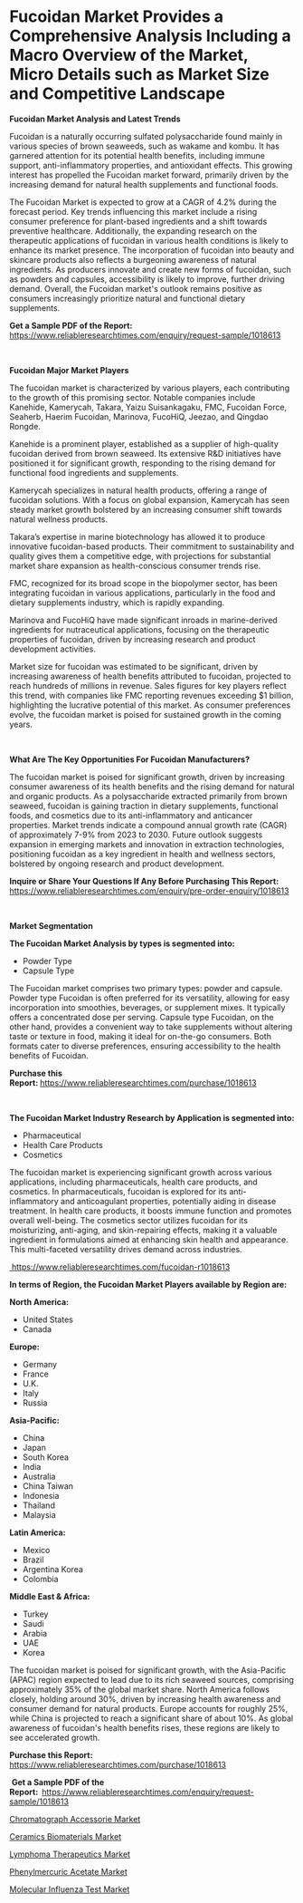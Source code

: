 <p><h1>Fucoidan Market Provides a Comprehensive Analysis Including a Macro Overview of the Market, Micro Details such as Market Size and Competitive Landscape</h1></p><p><strong>Fucoidan Market Analysis and Latest Trends</strong></p>
<p><p>Fucoidan is a naturally occurring sulfated polysaccharide found mainly in various species of brown seaweeds, such as wakame and kombu. It has garnered attention for its potential health benefits, including immune support, anti-inflammatory properties, and antioxidant effects. This growing interest has propelled the Fucoidan market forward, primarily driven by the increasing demand for natural health supplements and functional foods.</p><p>The Fucoidan Market is expected to grow at a CAGR of 4.2% during the forecast period. Key trends influencing this market include a rising consumer preference for plant-based ingredients and a shift towards preventive healthcare. Additionally, the expanding research on the therapeutic applications of fucoidan in various health conditions is likely to enhance its market presence. The incorporation of fucoidan into beauty and skincare products also reflects a burgeoning awareness of natural ingredients. As producers innovate and create new forms of fucoidan, such as powders and capsules, accessibility is likely to improve, further driving demand. Overall, the Fucoidan market's outlook remains positive as consumers increasingly prioritize natural and functional dietary supplements.</p></p>
<p><strong>Get a Sample PDF of the Report:&nbsp;</strong> <a href="https://www.reliableresearchtimes.com/enquiry/request-sample/1018613?utm_campaign=2176&utm_medium=2&utm_source=Github&utm_content=ia&utm_term=30012025&utm_id=fucoidan">https://www.reliableresearchtimes.com/enquiry/request-sample/1018613</a></p>
<p>&nbsp;</p>
<p><strong>Fucoidan Major Market Players</strong></p>
<p><p>The fucoidan market is characterized by various players, each contributing to the growth of this promising sector. Notable companies include Kanehide, Kamerycah, Takara, Yaizu Suisankagaku, FMC, Fucoidan Force, Seaherb, Haerim Fucoidan, Marinova, FucoHiQ, Jeezao, and Qingdao Rongde.</p><p>Kanehide is a prominent player, established as a supplier of high-quality fucoidan derived from brown seaweed. Its extensive R&D initiatives have positioned it for significant growth, responding to the rising demand for functional food ingredients and supplements.</p><p>Kamerycah specializes in natural health products, offering a range of fucoidan solutions. With a focus on global expansion, Kamerycah has seen steady market growth bolstered by an increasing consumer shift towards natural wellness products.</p><p>Takara’s expertise in marine biotechnology has allowed it to produce innovative fucoidan-based products. Their commitment to sustainability and quality gives them a competitive edge, with projections for substantial market share expansion as health-conscious consumer trends rise.</p><p>FMC, recognized for its broad scope in the biopolymer sector, has been integrating fucoidan in various applications, particularly in the food and dietary supplements industry, which is rapidly expanding.</p><p>Marinova and FucoHiQ have made significant inroads in marine-derived ingredients for nutraceutical applications, focusing on the therapeutic properties of fucoidan, driven by increasing research and product development activities.</p><p>Market size for fucoidan was estimated to be significant, driven by increasing awareness of health benefits attributed to fucoidan, projected to reach hundreds of millions in revenue. Sales figures for key players reflect this trend, with companies like FMC reporting revenues exceeding $1 billion, highlighting the lucrative potential of this market. As consumer preferences evolve, the fucoidan market is poised for sustained growth in the coming years.</p></p>
<p>&nbsp;</p>
<p><strong>What Are The Key Opportunities For Fucoidan Manufacturers?</strong></p>
<p><p>The fucoidan market is poised for significant growth, driven by increasing consumer awareness of its health benefits and the rising demand for natural and organic products. As a polysaccharide extracted primarily from brown seaweed, fucoidan is gaining traction in dietary supplements, functional foods, and cosmetics due to its anti-inflammatory and anticancer properties. Market trends indicate a compound annual growth rate (CAGR) of approximately 7-9% from 2023 to 2030. Future outlook suggests expansion in emerging markets and innovation in extraction technologies, positioning fucoidan as a key ingredient in health and wellness sectors, bolstered by ongoing research and product development.</p></p>
<p><strong>Inquire or Share Your Questions If Any Before Purchasing This Report:</strong> <a href="https://www.reliableresearchtimes.com/enquiry/pre-order-enquiry/1018613?utm_campaign=2176&utm_medium=2&utm_source=Github&utm_content=ia&utm_term=30012025&utm_id=fucoidan">https://www.reliableresearchtimes.com/enquiry/pre-order-enquiry/1018613</a></p>
<p>&nbsp;</p>
<p><strong>Market Segmentation</strong></p>
<p><strong>The Fucoidan Market Analysis by types is segmented into:</strong></p>
<p><ul><li>Powder Type</li><li>Capsule Type</li></ul></p>
<p><p>The Fucoidan market comprises two primary types: powder and capsule. Powder type Fucoidan is often preferred for its versatility, allowing for easy incorporation into smoothies, beverages, or supplement mixes. It typically offers a concentrated dose per serving. Capsule type Fucoidan, on the other hand, provides a convenient way to take supplements without altering taste or texture in food, making it ideal for on-the-go consumers. Both formats cater to diverse preferences, ensuring accessibility to the health benefits of Fucoidan.</p></p>
<p><strong>Purchase this Report:&nbsp;</strong><a href="https://www.reliableresearchtimes.com/purchase/1018613?utm_campaign=2176&utm_medium=2&utm_source=Github&utm_content=ia&utm_term=30012025&utm_id=fucoidan">https://www.reliableresearchtimes.com/purchase/1018613</a></p>
<p>&nbsp;</p>
<p><strong>The Fucoidan Market Industry Research by Application is segmented into:</strong></p>
<p><ul><li>Pharmaceutical</li><li>Health Care Products</li><li>Cosmetics</li></ul></p>
<p><p>The fucoidan market is experiencing significant growth across various applications, including pharmaceuticals, health care products, and cosmetics. In pharmaceuticals, fucoidan is explored for its anti-inflammatory and anticoagulant properties, potentially aiding in disease treatment. In health care products, it boosts immune function and promotes overall well-being. The cosmetics sector utilizes fucoidan for its moisturizing, anti-aging, and skin-repairing effects, making it a valuable ingredient in formulations aimed at enhancing skin health and appearance. This multi-faceted versatility drives demand across industries.</p></p>
<p><a href="https://www.reliableresearchtimes.com/fucoidan-r1018613?utm_campaign=2176&utm_medium=2&utm_source=Github&utm_content=ia&utm_term=30012025&utm_id=fucoidan">&nbsp;https://www.reliableresearchtimes.com/fucoidan-r1018613</a></p>
<p><strong>In terms of Region, the Fucoidan Market Players available by Region are:</strong></p>
<p>
    <p> <strong> North America: </strong>
        <ul>
            <li>United States</li>
            <li>Canada</li>
        </ul>
        </p> 
    <p> <strong> Europe: </strong>
        <ul>
            <li>Germany</li>
            <li>France</li>
            <li>U.K.</li>
            <li>Italy</li>
            <li>Russia</li>
        </ul>
        </p> 
    <p> <strong> Asia-Pacific: </strong>
        <ul>
            <li>China</li>
            <li>Japan</li>
            <li>South Korea</li>
            <li>India</li>
            <li>Australia</li>
            <li>China Taiwan</li>
            <li>Indonesia</li>
            <li>Thailand</li>
            <li>Malaysia</li>
        </ul>
        </p> 
    <p> <strong> Latin America: </strong>
        <ul>
            <li>Mexico</li>
            <li>Brazil</li>
            <li>Argentina Korea</li>
            <li>Colombia</li>
        </ul>
        </p> 
    <p> <strong> Middle East & Africa: </strong>
        <ul>
            <li>Turkey</li>
            <li>Saudi</li>
            <li>Arabia</li>
            <li>UAE</li>
            <li>Korea</li>
        </ul>
    </p>
    </p>
<p><p>The fucoidan market is poised for significant growth, with the Asia-Pacific (APAC) region expected to lead due to its rich seaweed sources, comprising approximately 35% of the global market share. North America follows closely, holding around 30%, driven by increasing health awareness and consumer demand for natural products. Europe accounts for roughly 25%, while China is projected to reach a significant share of about 10%. As global awareness of fucoidan's health benefits rises, these regions are likely to see accelerated growth.</p></p>
<p><strong>Purchase this Report: </strong><a href="https://www.reliableresearchtimes.com/purchase/1018613?utm_campaign=2176&utm_medium=2&utm_source=Github&utm_content=ia&utm_term=30012025&utm_id=fucoidan">https://www.reliableresearchtimes.com/purchase/1018613</a></p>
<p>&nbsp;<strong>Get a Sample PDF of the Report:&nbsp;&nbsp;</strong><a href="https://www.reliableresearchtimes.com/enquiry/request-sample/1018613?utm_campaign=2176&utm_medium=2&utm_source=Github&utm_content=ia&utm_term=30012025&utm_id=fucoidan">https://www.reliableresearchtimes.com/enquiry/request-sample/1018613</a></p>
<p><strong></strong></p>
<p><p><a href="https://www.linkedin.com/pulse/expanding-global-chromatograph-accessorie-market-future-growth-unxfc?utm_campaign=2176&utm_medium=2&utm_source=Github&utm_content=ia&utm_term=30012025&utm_id=fucoidan">Chromatograph Accessorie Market</a></p><p><a href="https://github.com/rushanday/Market-Research-Report-List-1/blob/main/ceramics-biomaterials-market.md?utm_campaign=2176&utm_medium=2&utm_source=Github&utm_content=ia&utm_term=30012025&utm_id=fucoidan">Ceramics Biomaterials Market</a></p><p><a href="https://www.linkedin.com/pulse/comprehensive-overview-lymphoma-therapeutics-market-projected-lpise?utm_campaign=2176&utm_medium=2&utm_source=Github&utm_content=ia&utm_term=30012025&utm_id=fucoidan">Lymphoma Therapeutics Market</a></p><p><a href="https://github.com/ziogaskangui96/Market-Research-Report-List-1/blob/main/phenylmercuric-acetate-market.md?utm_campaign=2176&utm_medium=2&utm_source=Github&utm_content=ia&utm_term=30012025&utm_id=fucoidan">Phenylmercuric Acetate Market</a></p><p><a href="https://www.linkedin.com/pulse/exploring-growth-potential-molecular-influenza-test-market-myzne?utm_campaign=2176&utm_medium=2&utm_source=Github&utm_content=ia&utm_term=30012025&utm_id=fucoidan">Molecular Influenza Test Market</a></p></p>
